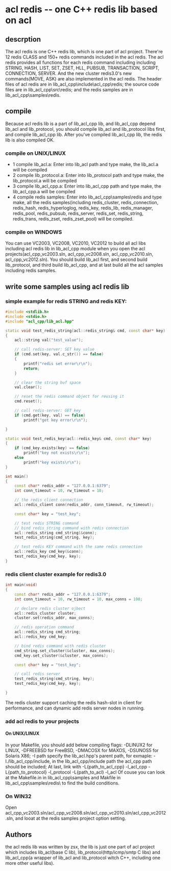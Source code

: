 # acl redis -- one C++ redis lib based on acl

## descrption
The acl redis is one C++ redis lib, which is one part of acl project. There're 12 redis CLASS and 150+ redis commands included in the acl redis. The acl redis provides all functions for each redis command including  including STRING, HASH, LIST, SET, ZSET, HLL, PUBSUB, TRANSACTION, SCRIPT, CONNECTION, SERVER. And the new cluster redis3.0's new commands(MOVE, ASK) are also implemented in the acl redis.
The header files of acl redis are in lib_acl_cpp\include\acl_cpp\redis; the source code files are in lib_acl_cpp\src\redis; and the redis samples are in lib_acl_cpp\samples\redis.

## compile
Because acl redis lib is a part of lib_acl_cpp lib, and lib_acl_cpp depend lib_acl and lib_protocol, you should compile lib_acl and lib_protocol libs first, and compile lib_acl_cpp lib. After you've compiled lib_acl_cpp lib, the redis lib is also compiled OK.

### compile on UNIX/LINUX
- 1 compile lib_acl.a: Enter into lib_acl path and type make, the lib_acl.a will be compiled
- 2 compile lib_protocol.a: Enter into lib_protocol path and type make, the lib_protocol.a will be compiled
- 3 compile lib_acl_cpp.a: Enter into lib_acl_cpp path and type make, the lib_acl_cpp.a will be compiled
- 4 compile redis samples: Enter into lib_acl_cpp\samples\redis and type make, all the redis samples(including redis_cluster, redis_connection, redis_hash, redis_hyperloglog, redis_key, redis_lib, redis_manager, redis_pool, redis_pubsub, redis_server, redis_set, redis_string, redis_trans, redis_zset, redis_zset_pool) will be compiled.

### compile on WINDOWS
You can use VC2003, VC2008, VC2010, VC2012 to build all acl libs including acl redis lib in lib_acl_cpp module when you open the acl projects(acl_cpp_vc2003.sln, acl_cpp_vc2008.sln, acl_cpp_vc2010.sln, acl_cpp_vc2012.sln). You should build lib_acl first, and second build lib_protocol, and third build lib_acl_cpp, and at last build all the acl samples including redis samples.

## write some samples using acl redis lib
### simple example for redis STRING and redis KEY:

```c++
#include <stdlib.h>
#include <stdio.h>
#include "acl_cpp/lib_acl.hpp"

static void test_redis_string(acl::redis_string& cmd, const char* key)
{
	acl::string val("test_value");

	// call redis-server: SET key value
	if (cmd.set(key, val.c_str()) == false)
	{
		printf("redis set error\r\n");
		return;
	}

	// clear the string buf space
	val.clear();

	// reset the redis command object for reusing it
	cmd.reset();

	// call redis-server: GET key
	if (cmd.get(key, val) == false)
		printf("get key error\r\n");

}

static void test_redis_key(acl::redis_key& cmd, const char* key)
{
	if (cmd_key.exists(key) == false)
		printf("key not exists\r\n");
	else
		printf("key exists\r\n");
}

int main()
{
	const char* redis_addr = "127.0.0.1:6379";
	int conn_timeout = 10, rw_timeout = 10;

	// the redis client connection
	acl::redis_client conn(redis_addr, conn_timeout, rw_timeout);

	const char* key = "test_key";

	// test redis STRING command
	// bind redis_string command with redis connection
	acl::redis_string cmd_string(&conn);
	test_redis_string(cmd_string, key);

	// test redis KEY command with the same redis connection
	acl::redis_key cmd_key(&conn);
	test_redis_key(cmd_key, key);
}
```
### redis client cluster example for redis3.0
```c++
int main(void)
{
	const char* redis_addr = "127.0.0.1:6379";
	int conn_timeout = 10, rw_timeout = 10, max_conns = 100;

	// declare redis cluster ojbect
	acl::redis_cluster cluster;
	cluster.set(redis_addr, max_conns);

	// redis operation command
	acl::redis_string cmd_string;
	acl::redis_key cmd_key;

	// bind redis command with redis cluster
	cmd_string.set_cluster(&cluster, max_conns);
	cmd_key.set_cluster(&cluster, max_conns);

	const char* key = "test_key";

	// call redis server
	test_redis_string(cmd_string, key);
	test_redis_key(cmd_key, key);

}
```
The redis cluster support caching the redis hash-slot in client for performance, and can dynamic add redis server nodes in running.

### add acl redis to your projects
#### On UNIX/LINUX
In your Makefile, you should add below compiling flags:
-DLINUX2 for LINUX, -DFREEBSD for FreeBSD, -DMACOSX for MAXOS, -DSUNOS5 for Solaris X86;
-I path specify the lib_acl.hpp's parent path, for exmaple: -I./lib_acl_cpp/include, in the lib_acl_cpp/include path the acl_cpp path should be included;
At last, link with -L{path_to_acl_cpp} -l_acl_cpp -L{path_to_protocol} -l_protocol -L{path_to_acl) -l_acl
Of couse you can look at the Makefile.in in lib_acl_cpp\samples and Makfile in lib_acl_cpp\samples\redis\ to find the build conditions.
### On WIN32
Open acl_cpp_vc2003.sln/acl_cpp_vc2008.sln/acl_cpp_vc2010.sln/acl_cpp_vc2012.sln, and looat at the redis samples project option setting.

## Authors
the acl redis lib was written by zsx, the lib is just one part of acl project which includes lib_acl(base C lib), lib_protocol(http/icmp/smtp C libs) and lib_acl_cpp(a wrapper of lib_acl and lib_protocol witch C++, including one more other useful libs).
